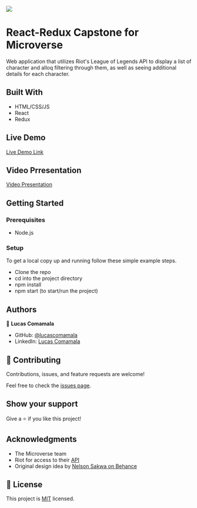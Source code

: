 ![](https://img.shields.io/badge/Microverse-blueviolet)

# React-Redux Capstone for Microverse

Web application that utilizes Riot's League of Legends API to display a list of character and alloq filtering through them, as well as seeing additional details for each character.


## Built With

- HTML/CSS/JS
- React
- Redux

## Live Demo

[Live Demo Link](https://cosmic-choux-a8eea3.netlify.app/)

## Video Prresentation

[Video Presentation](https://www.loom.com/share/5449f045ce78471a9eef5abef2c1f6f9)

## Getting Started

### Prerequisites
- Node.js

### Setup
To get a local copy up and running follow these simple example steps.
- Clone the repo
- cd into the project directory
- npm install
- npm start (to start/run the project)

## Authors

👤 **Lucas Comamala**

- GitHub: [@lucascomamala](https://github.com/lucascomamala/)
- LinkedIn: [Lucas Comamala](https://linkedin.com/in/lucas-comamala/)

## 🤝 Contributing

Contributions, issues, and feature requests are welcome!

Feel free to check the [issues page](../../issues/).

## Show your support

Give a ⭐️ if you like this project!

## Acknowledgments

- The Microverse team
- Riot for access to their [API](https://developer.riotgames.com/)
- Original design idea by [Nelson Sakwa on Behance](https://www.behance.net/gallery/31579789/Ballhead-App-(Free-PSDs))

## 📝 License

This project is [MIT](./LICENSE) licensed.
